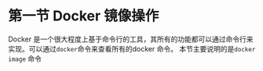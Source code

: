 # 第一节 Docker 镜像操作  
Docker 是一个很大程度上基于命令行的工具，其所有的功能都可以通过命令行来实现。可以通过`docker`命令来查看所有的docker 命令。 本节主要说明的是`docker image` 命令
